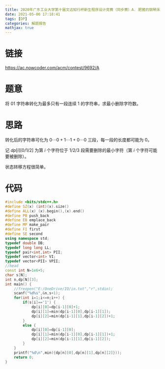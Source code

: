```yaml
---
title: 2020年广东工业大学第十届文远知行杯新生程序设计竞赛（同步赛）A. 肥猪的钢琴床
date: 2021-05-06 17:18:41
tags: [DP]
categories: 解题报告
mathjax: true
---
```


# 链接

<https://ac.nowcoder.com/acm/contest/9692/A>

# 题意

将 $01$ 字符串转化为最多只有一段连续 $1$ 的字符串，求最小删除字符数。

<!--more-->

# 思路

转化后的字符串可化为 $0\cdots0+1\cdots1+0\cdots0$ 三段，每一段的长度都可能为 $0$。

记 $dp[i][0/1/2]$ 为第 $i$ 个字符位于 $1/2/3$ 段需要删除的最小字符（第 $i$ 个字符可能要被删除）。

状态转移方程很简单。

# 代码

```cpp
#include <bits/stdc++.h>
#define SZ(x) (int)(x).size()
#define ALL(x) (x).begin(),(x).end()
#define PB push_back
#define EB emplace_back
#define MP make_pair
#define FI first
#define SE second
using namespace std;
typedef double DB;
typedef long long LL;
typedef pair<int,int> PII;
typedef vector<int> VI;
typedef vector<PII> VPII;
//head
const int N=1e6+5;
char s[N];
int n,dp[N][3];
int main() {
    //freopen("E:/OneDrive/IO/in.txt","r",stdin);
    scanf("%d%s",&n,s+1);
    for(int i=1;i<=n;i++) {
        if(s[i]=='1') {
            dp[i][0]=dp[i-1][0]+1;
            dp[i][1]=min(dp[i-1][0],dp[i-1][1]);
            dp[i][2]=min(dp[i-1][1],dp[i-1][2])+1;
        }
        else {
            dp[i][0]=dp[i-1][0];
            dp[i][1]=min(dp[i-1][0],dp[i-1][1])+1;
            dp[i][2]=min(dp[i-1][1],dp[i-1][2]);
        }
    }
    printf("%d\n",min({dp[n][0],dp[n][1],dp[n][2]}));
    return 0;
}
```